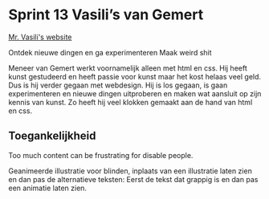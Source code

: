 # Sprint 13  Vasili’s van Gemert

[Mr. Vasili's website](https://vasilis.nl)


Ontdek nieuwe dingen en ga experimenteren
Maak weird shit

Meneer van Gemert werkt voornamelijk alleen met html en css. Hij heeft kunst gestudeerd en heeft passie voor kunst maar het kost helaas veel geld. Dus is hij verder gegaan met webdesign. Hij is los gegaan, is gaan experimenteren en nieuwe dingen uitproberen en maken wat aansluit op zijn kennis van kunst. Zo heeft hij veel klokken gemaakt aan de hand van html en css.

## Toegankelijkheid
Too much content can be frustrating for disable people. 

Geanimeerde illustratie voor blinden, inplaats van een illustratie laten zien en dan pas de alternatieve teksten: 
Eerst de tekst dat grappig is en dan pas een animatie laten zien.
